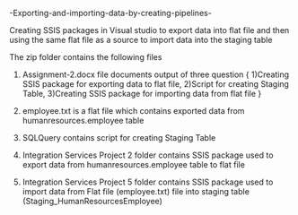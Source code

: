 -Exporting-and-importing-data-by-creating-pipelines-

Creating SSIS packages in Visual studio to export data into flat file and then using the same flat file as a source to import data into the staging table

The zip folder contains the following files

1) Assignment-2.docx file documents output of three question { 1)Creating SSIS package for exporting data to flat file, 2)Script for creating Staging Table, 3)Creating SSIS package for importing data from flat file }

2) employee.txt is a flat file which contains exported data from humanresources.employee table

3) SQLQuery contains script for creating Staging Table

4) Integration Services Project 2 folder contains SSIS package used to export data from humanresources.employee table to flat file

5) Integration Services Project 5 folder contains SSIS package used to import data from Flat file (employee.txt) file into  staging table (Staging_HumanResourcesEmployee)


